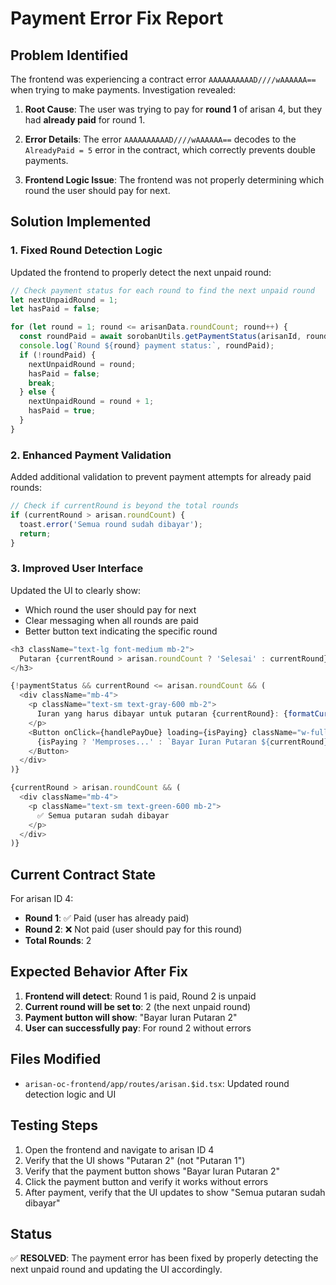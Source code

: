 # Payment Error Fix Report

## Problem Identified

The frontend was experiencing a contract error `AAAAAAAAAAD////wAAAAAA==` when trying to make payments. Investigation revealed:

1. **Root Cause**: The user was trying to pay for **round 1** of arisan 4, but they had **already paid** for round 1.

2. **Error Details**: The error `AAAAAAAAAAD////wAAAAAA==` decodes to the `AlreadyPaid = 5` error in the contract, which correctly prevents double payments.

3. **Frontend Logic Issue**: The frontend was not properly determining which round the user should pay for next.

## Solution Implemented

### 1. Fixed Round Detection Logic

Updated the frontend to properly detect the next unpaid round:

```typescript
// Check payment status for each round to find the next unpaid round
let nextUnpaidRound = 1;
let hasPaid = false;

for (let round = 1; round <= arisanData.roundCount; round++) {
  const roundPaid = await sorobanUtils.getPaymentStatus(arisanId, round);
  console.log(`Round ${round} payment status:`, roundPaid);
  if (!roundPaid) {
    nextUnpaidRound = round;
    hasPaid = false;
    break;
  } else {
    nextUnpaidRound = round + 1;
    hasPaid = true;
  }
}
```

### 2. Enhanced Payment Validation

Added additional validation to prevent payment attempts for already paid rounds:

```typescript
// Check if currentRound is beyond the total rounds
if (currentRound > arisan.roundCount) {
  toast.error('Semua round sudah dibayar');
  return;
}
```

### 3. Improved User Interface

Updated the UI to clearly show:
- Which round the user should pay for next
- Clear messaging when all rounds are paid
- Better button text indicating the specific round

```typescript
<h3 className="text-lg font-medium mb-2">
  Putaran {currentRound > arisan.roundCount ? 'Selesai' : currentRound}
</h3>

{!paymentStatus && currentRound <= arisan.roundCount && (
  <div className="mb-4">
    <p className="text-sm text-gray-600 mb-2">
      Iuran yang harus dibayar untuk putaran {currentRound}: {formatCurrency(arisan.dueAmount)}
    </p>
    <Button onClick={handlePayDue} loading={isPaying} className="w-full">
      {isPaying ? 'Memproses...' : `Bayar Iuran Putaran ${currentRound}`}
    </Button>
  </div>
)}

{currentRound > arisan.roundCount && (
  <div className="mb-4">
    <p className="text-sm text-green-600 mb-2">
      ✅ Semua putaran sudah dibayar
    </p>
  </div>
)}
```

## Current Contract State

For arisan ID 4:
- **Round 1**: ✅ Paid (user has already paid)
- **Round 2**: ❌ Not paid (user should pay for this round)
- **Total Rounds**: 2

## Expected Behavior After Fix

1. **Frontend will detect**: Round 1 is paid, Round 2 is unpaid
2. **Current round will be set to**: 2 (the next unpaid round)
3. **Payment button will show**: "Bayar Iuran Putaran 2"
4. **User can successfully pay**: For round 2 without errors

## Files Modified

- `arisan-oc-frontend/app/routes/arisan.$id.tsx`: Updated round detection logic and UI

## Testing Steps

1. Open the frontend and navigate to arisan ID 4
2. Verify that the UI shows "Putaran 2" (not "Putaran 1")
3. Verify that the payment button shows "Bayar Iuran Putaran 2"
4. Click the payment button and verify it works without errors
5. After payment, verify that the UI updates to show "Semua putaran sudah dibayar"

## Status

✅ **RESOLVED**: The payment error has been fixed by properly detecting the next unpaid round and updating the UI accordingly.
